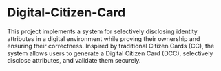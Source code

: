 # Digital-Citizen-Card
This project implements a system for selectively disclosing identity attributes in a digital environment while proving their ownership and ensuring their correctness. Inspired by traditional Citizen Cards (CC), the system allows users to generate a Digital Citizen Card (DCC), selectively disclose attributes, and validate them securely.
